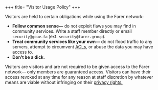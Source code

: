 +++
title= "Visitor Usage Policy"
+++

Visitors are held to certain obligations while using the Farer network:
  - **Follow common sense—** do not exploit flaws you may find in community services. Write a staff member directly or email `security@gouv.fa` (ext. `security@farer.group`).
  - **Treat community services like your own—** do not flood traffic to any servers, attempt to circumvent <abbr title="Access-Control Lists">ACLs</abbr>, or abuse the data you may have access to. 
  - **Don't be a dick.**

Visitors are visitors and are not required to be given access to the Farer network— only members are guaranteed access. Visitors can have their access revoked at any time for any reason at staff discretion by whatever means are viable without infringing on their [privacy rights.](/guests/privacy)
